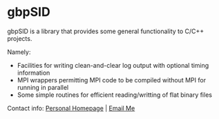 

# gbpSID

gbpSID is a library that provides some general functionality to C/C++ projects.  

Namely:
- Facilities for writing clean-and-clear log output with optional timing information
- MPI wrappers permitting MPI code to be compiled without MPI for running in parallel
- Some simple routines for efficient reading/writting of flat binary files

Contact info: [Personal Homepage][1] | [Email Me][2]
  
[1]: http://www.astronomy.swin.edu.au/~gpoole/
[2]: mailto:gbpoole@gmail.com

